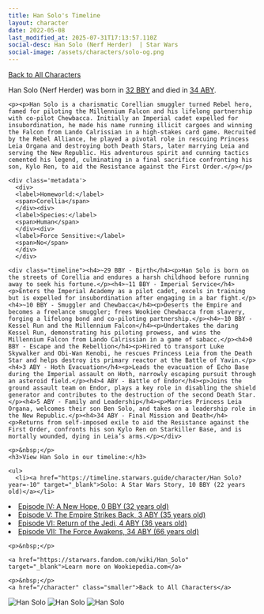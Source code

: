 ```yaml
---
title: Han Solo's Timeline
layout: character
date: 2022-05-08
last_modified_at: 2025-07-31T17:13:57.110Z
social-desc: Han Solo (Nerf Herder)  | Star Wars
social-image: /assets/characters/solo-og.png
---
```

<a href="/character" class="smaller">Back to All Characters</a>

<div class="character-profile container">
  <div class="col-10">
    <p>
    Han Solo (Nerf Herder)     was born in <a href="https://timeline.starwars.guide/character/Han Solo?year=-32" target="_blank">32 BBY</a> and died in <a href="https://timeline.starwars.guide/character/Han Solo?year=34" target="_blank">34 ABY</a>.        
    </p>

    <p><p>Han Solo is a charismatic Corellian smuggler turned Rebel hero, famed for piloting the Millennium Falcon and his lifelong partnership with co-pilot Chewbacca. Initially an Imperial cadet expelled for insubordination, he made his name running illicit cargoes and winning the Falcon from Lando Calrissian in a high-stakes card game. Recruited by the Rebel Alliance, he played a pivotal role in rescuing Princess Leia Organa and destroying both Death Stars, later marrying Leia and serving the New Republic. His adventurous spirit and cunning tactics cemented his legend, culminating in a final sacrifice confronting his son, Kylo Ren, to aid the Resistance against the First Order.</p></p>
    
    <div class='metadata'>
      <div>
      <label>Homeworld:</label>
      <span>Corellia</span>
      </div><div>
      <label>Species:</label>
      <span>Human</span>
      </div><div>
      <label>Force Sensitive:</label>
      <span>No</span>
      </div>
      </div>

    <div class="timeline"><h4>~29 BBY - Birth</h4><p>Han Solo is born on the streets of Corellia and endures a harsh childhood before running away to seek his fortune.</p><h4>~11 BBY - Imperial Service</h4><p>Enters the Imperial Academy as a pilot cadet, excels in training but is expelled for insubordination after engaging in a bar fight.</p><h4>~10 BBY - Smuggler and Chewbacca</h4><p>Deserts the Empire and becomes a freelance smuggler; frees Wookiee Chewbacca from slavery, forging a lifelong bond and co-piloting partnership.</p><h4>~10 BBY - Kessel Run and the Millennium Falcon</h4><p>Undertakes the daring Kessel Run, demonstrating his piloting prowess, and wins the Millennium Falcon from Lando Calrissian in a game of sabacc.</p><h4>0 BBY - Escape and the Rebellion</h4><p>Hired to transport Luke Skywalker and Obi-Wan Kenobi, he rescues Princess Leia from the Death Star and helps destroy its primary reactor at the Battle of Yavin.</p><h4>3 ABY - Hoth Evacuation</h4><p>Leads the evacuation of Echo Base during the Imperial assault on Hoth, narrowly escaping pursuit through an asteroid field.</p><h4>4 ABY - Battle of Endor</h4><p>Joins the ground assault team on Endor, plays a key role in disabling the shield generator and contributes to the destruction of the second Death Star.</p><h4>5 ABY - Family and Leadership</h4><p>Marries Princess Leia Organa, welcomes their son Ben Solo, and takes on a leadership role in the New Republic.</p><h4>34 ABY - Final Mission and Death</h4><p>Returns from self-imposed exile to aid the Resistance against the First Order, confronts his son Kylo Ren on Starkiller Base, and is mortally wounded, dying in Leia’s arms.</p></div>
    
    <p>&nbsp;</p>
    <h3>View Han Solo in our timeline:</h3>

    <ul>
      <li><a href="https://timeline.starwars.guide/character/Han Solo?year=-10" target="_blank">Solo: A Star Wars Story, 10 BBY (22 years old)</a></li>
  <li><a href="https://timeline.starwars.guide/character/Han Solo?year=0" target="_blank">Episode IV: A New Hope, 0 BBY (32 years old)</a></li>
  <li><a href="https://timeline.starwars.guide/character/Han Solo?year=3" target="_blank">Episode V: The Empire Strikes Back, 3 ABY (35 years old)</a></li>
  <li><a href="https://timeline.starwars.guide/character/Han Solo?year=4" target="_blank">Episode VI: Return of the Jedi, 4 ABY (36 years old)</a></li>
  <li><a href="https://timeline.starwars.guide/character/Han Solo?year=34" target="_blank">Episode VII: The Force Awakens, 34 ABY (66 years old)</a></li>
    </ul>

    <p>&nbsp;</p>

    <a href="https://starwars.fandom.com/wiki/Han_Solo" target="_blank">Learn more on Wookiepedia.com</a>

    <p>&nbsp;</p>
    <a href="/character" class="smaller">Back to All Characters</a>
  </div>
  <div class="character_image col-2">
    <img src="https://timeline.starwars.guide//images/solo-og.png" alt="Han Solo" />
<img src="https://timeline.starwars.guide//images/solo-old.png" alt="Han Solo" />
    <img src="https://timeline.starwars.guide//images/solo-young.png" alt="Han Solo" />
    <script async src="https://pagead2.googlesyndication.com/pagead/js/adsbygoogle.js?client=ca-pub-6056590143595280"
        crossorigin="anonymous"></script>
    <!-- starwars character -->
    <ins class="adsbygoogle"
        style="display:block"
        data-ad-client="ca-pub-6056590143595280"
        data-ad-slot="1622037034"
        data-ad-format="auto"
        data-full-width-responsive="true"></ins>
    <script>
        (adsbygoogle = window.adsbygoogle || []).push({});
    </script>
  </div>
</div>

